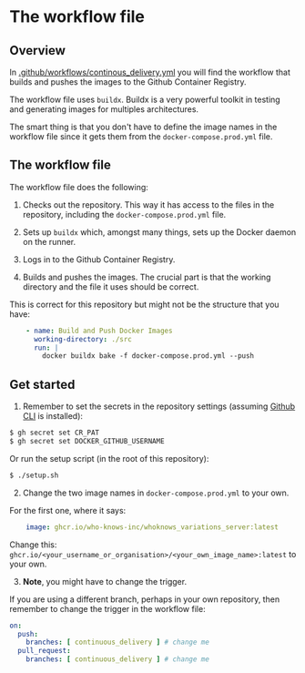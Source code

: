 # The workflow file

## Overview

In [.github/workflows/continous_delivery.yml](../.github/workflows/continuous_delivery.yml) you will find the workflow that builds and pushes the images to the Github Container Registry.

The workflow file uses `buildx`. Buildx is a very powerful toolkit in testing and generating images for multiples architectures.

The smart thing is that you don't have to define the image names in the workflow file since it gets them from the `docker-compose.prod.yml` file.

## The workflow file

The workflow file does the following:

1. Checks out the repository. This way it has access to the files in the repository, including the `docker-compose.prod.yml` file.

2. Sets up `buildx` which, amongst many things, sets up the Docker daemon on the runner. 

3. Logs in to the Github Container Registry.

4. Builds and pushes the images. The crucial part is that the working directory and the file it uses should be correct.

This is correct for this repository but might not be the structure that you have:

```yaml
    - name: Build and Push Docker Images
      working-directory: ./src
      run: |
        docker buildx bake -f docker-compose.prod.yml --push
```

## Get started

1. Remember to set the secrets in the repository settings (assuming [Github CLI](https://cli.github.com/) is installed):

```bash
$ gh secret set CR_PAT
$ gh secret set DOCKER_GITHUB_USERNAME
```

Or run the setup script (in the root of this repository):

```bash
$ ./setup.sh
```

2. Change the two image names in `docker-compose.prod.yml` to your own.

For the first one, where it says:

```yaml
    image: ghcr.io/who-knows-inc/whoknows_variations_server:latest
```

Change this: `ghcr.io/<your_username_or_organisation>/<your_own_image_name>:latest` to your own.

3. **Note**, you might have to change the trigger. 

If you are using a different branch, perhaps in your own repository, then remember to change the trigger in the workflow file:

```yaml
on:
  push:
    branches: [ continuous_delivery ] # change me
  pull_request:
    branches: [ continuous_delivery ] # change me
```